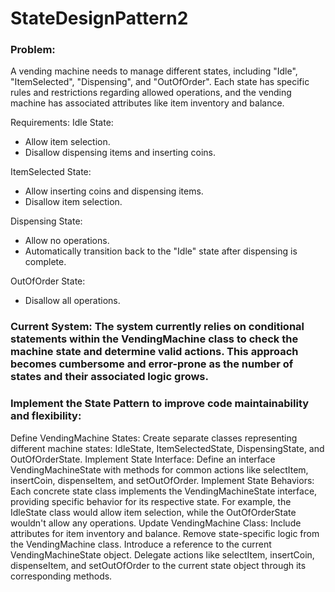 # StateDesignPattern2

### Problem:
A vending machine needs to manage different states, including "Idle", "ItemSelected", "Dispensing", and "OutOfOrder". Each state has specific rules and restrictions regarding allowed operations, and the vending machine has associated attributes like item inventory and balance.

Requirements:
Idle State:
- Allow item selection.
- Disallow dispensing items and inserting coins.

ItemSelected State:
- Allow inserting coins and dispensing items.
- Disallow item selection.

Dispensing State:
- Allow no operations.
- Automatically transition back to the "Idle" state after dispensing is complete.

OutOfOrder State:
- Disallow all operations.

### Current System: The system currently relies on conditional statements within the VendingMachine class to check the machine state and determine valid actions. This approach becomes cumbersome and error-prone as the number of states and their associated logic grows.
### Implement the State Pattern to improve code maintainability and flexibility:
Define VendingMachine States: Create separate classes representing different machine states: IdleState, ItemSelectedState, DispensingState, and OutOfOrderState.
Implement State Interface: Define an interface VendingMachineState with methods for common actions like selectItem, insertCoin, dispenseItem, and setOutOfOrder.
Implement State Behaviors: Each concrete state class implements the VendingMachineState interface, providing specific behavior for its respective state. For example, the IdleState class would allow item selection, while the OutOfOrderState wouldn't allow any operations.
Update VendingMachine Class: Include attributes for item inventory and balance.
Remove state-specific logic from the VendingMachine class.
Introduce a reference to the current VendingMachineState object.
Delegate actions like selectItem, insertCoin, dispenseItem, and setOutOfOrder to the current state object through its corresponding methods.
